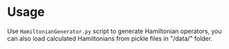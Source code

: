 # Usage
Use `HamiltonianGenerator.py` script to generate Hamiltonian operators, you can also load calculated Hamiltonians from pickle files in "/data/" folder.
